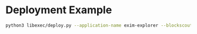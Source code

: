 # Deployment Example

```sh
python3 libexec/deploy.py --application-name exim-explorer --blockscout-source /Users/loulamia/blockscout --blockscout-revision-key revision-name.zip
```